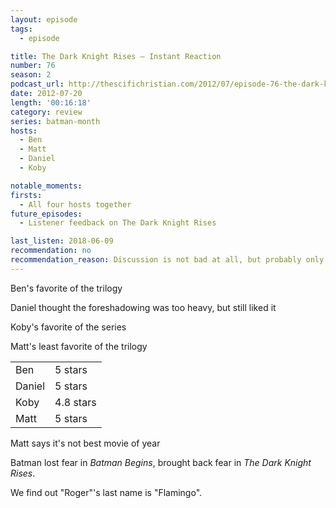 ```yaml
---
layout: episode
tags:
  - episode

title: The Dark Knight Rises – Instant Reaction
number: 76
season: 2
podcast_url: http://thescifichristian.com/2012/07/episode-76-the-dark-knight-rises-instant-reaction/
date: 2012-07-20
length: '00:16:18'
category: review
series: batman-month
hosts:
  - Ben
  - Matt
  - Daniel
  - Koby

notable_moments:
firsts:
  - All four hosts together
future_episodes: 
  - Listener feedback on The Dark Knight Rises

last_listen: 2018-06-09
recommendation: no
recommendation_reason: Discussion is not bad at all, but probably only listen if you loved the movie and want to hear the quick initial thoughts. 
---
```

Ben's favorite of the trilogy

Daniel thought the foreshadowing was too heavy, but still liked it

Koby's favorite of the series

Matt's least favorite of the trilogy

<table class="table is-striped">
  <tbody>
    <tr>
      <td>Ben</td>
      <td>5 stars</td>
    </tr>
    <tr>
      <td>Daniel</td>
      <td>5 stars</td>
    </tr>
    <tr>
      <td>Koby</td>
      <td>4.8 stars</td>
    </tr>
    <tr>
      <td>Matt</td>
      <td>5 stars</td>
    </tr>
  </tbody>
</table>

Matt says it's not best movie of year

Batman lost fear in <i class="work-title">Batman Begins</i>, brought back fear in <i class="work-title">The Dark Knight Rises</i>.

We find out "Roger"'s last name is "Flamingo".